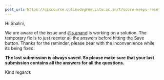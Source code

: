 ```yaml
---
post_url: https://discourse.onlinedegree.iitm.ac.in/t/score-keeps-resetting-to-0/163765/2
---
```

Hi Shalini,

We are aware of the issue and [@s.anand](/u/s.anand) is working on a solution. The temporary fix is to just reenter all the answers before hitting the Save button. Thanks for the reminder, please bear with the inconvenience while its being fixed.

**The last submission is always saved. So please make sure that your last submission contains all the answers for all the questions.**

Kind regards